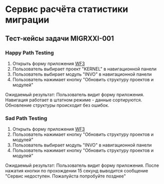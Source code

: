 # Cервис расчёта статистики миграции
## Тест-кейсы задачи MIGRXXI-001

###  Happy Path Testing

 1. Открыть форму приложения [WF3](../uiux.md#wf3)                                                                                      
 2. Пользователь выбирает проект "KERNEL" в навигационной панели                                                                         
 3. Пользователь выбирает модуль "INVO" в навигационной панели                                                                           
 4. Пользователь нажимает кнопку "Обновить структуру проектов и модулей"                                                                

Ожидаемый результат: Пользователь видит форму приложения. Навигация работает в штатном режиме - данные сортируются. Обновление структуры происходит без ошибок.

### Sad Path Testing

1. Открыть форму приложения [WF3](../uiux.md#wf3)                                                                                                       
2. Пользователь нажимает кнопку "Обновить структуру проектов и модулей"                                                                                 
3. Пользователь выбирает модуль "INVO" в навигационной панели                                                                                           
4. Пользователь нажимает кнопку "Обновить структуру проектов и модулей"                                                                                 

Ожидаемый результат: Пользователь видит форму приложения. После нажатия кнопки по прохождении 15 секунд выводится сообщение "Сервис недоступен. Пожалуйста попробуйте позднее"